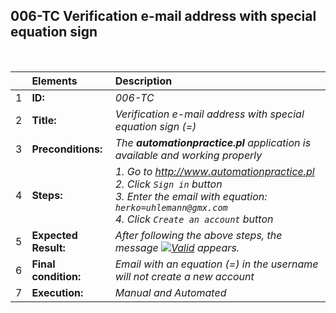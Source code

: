 ##  006-TC Verification e-mail address with special equation sign

<br>

|     | Elements             | Description                                                                               |
| :-- | :------------------- | :---------------------------------------------------------------------------------------- |
| 1   | **ID:**              | _006-TC_                                                                                  |
| 2   | **Title:**           | _Verification e-mail address with special equation sign (=)_                              |
| 3   | **Preconditions:**   | _The **automationpractice.pl** application is available and working properly_             |
| 4   | **Steps:**           | _1. Go to http://www.automationpractice.pl <br> 2. Click `Sign in` button <br> 3. Enter the email with equation: `herko=uhlemann@gmx.com` <br> 4. Click `Create an account` button_ |
| 5   | **Expected Result:** | _After following the above steps, the message [![Valid](https://img.shields.io/badge/Invalid%20email%20address.-f3515c)](#) appears._ |
| 6   | **Final condition:** | _Email with an equation (=) in the username will not create a new account_                |
| 7   | **Execution:**       | _Manual and Automated_                                                                    |
